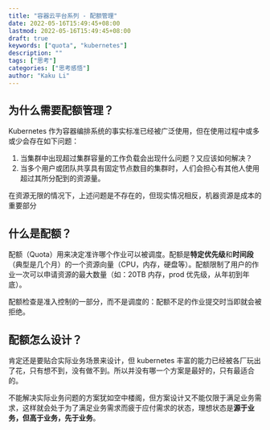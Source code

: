 ```yaml
---
title: "容器云平台系列 - 配额管理"
date: 2022-05-16T15:49:45+08:00
lastmod: 2022-05-16T15:49:45+08:00
draft: true
keywords: ["quota", "kubernetes"]
description: ""
tags: ["思考"]
categories: ["思考感悟"]
author: "Kaku Li" 
---
```


## 为什么需要配额管理？

Kubernetes 作为容器编排系统的事实标准已经被广泛使用，但在使用过程中或多或少会存在如下问题：

1. 当集群中出现超过集群容量的工作负载会出现什么问题？又应该如何解决？
2. 当多个用户或团队共享具有固定节点数目的集群时，人们会担心有其他人使用超过其所分配到的资源量。

在资源无限的情况下，上述问题是不存在的，但现实情况相反，机器资源是成本的重要部分



## 什么是配额？





配额（Quota）用来决定准许哪个作业可以被调度。配额是**特定优先级**和**时间段**（典型是几个月）的一个资源向量（CPU，内存，硬盘等）。配额限制了用户的作业一次可以申请资源的最大数量（如：20TB 内存，prod 优先级，从年初到年底）。

配额检查是准入控制的一部分，而不是调度的：配额不足的作业提交时当即就会被拒绝。

## 配额怎么设计？

肯定还是要贴合实际业务场景来设计，但 kubernetes 丰富的能力已经被各厂玩出了花，只有想不到，没有做不到。所以并没有哪一个方案是最好的，只有最适合的。

不能解决实际业务问题的方案犹如空中楼阁，但方案设计又不能仅限于满足业务需求，这样就会处于为了满足业务需求而疲于应付需求的状态，理想状态是**源于业务，但高于业务，先于业务**。




